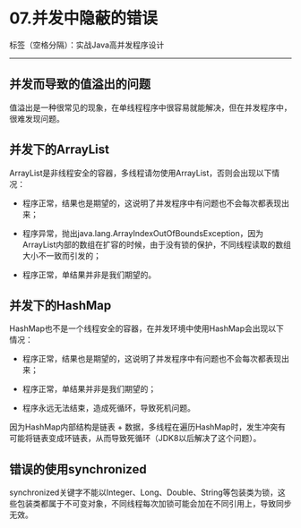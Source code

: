 # 07.并发中隐蔽的错误

标签（空格分隔）：实战Java高并发程序设计

---

## 并发而导致的值溢出的问题

值溢出是一种很常见的现象，在单线程程序中很容易就能解决，但在并发程序中，很难发现问题。

## 并发下的ArrayList

ArrayList是非线程安全的容器，多线程请勿使用ArrayList，否则会出现以下情况：

 - 程序正常，结果也是期望的，这说明了并发程序中有问题也不会每次都表现出来；

 - 程序异常，抛出java.lang.ArrayIndexOutOfBoundsException，因为ArrayList内部的数组在扩容的时候，由于没有锁的保护，不同线程读取的数组大小不一致而引发的；

 - 程序正常，单结果并非是我们期望的。

## 并发下的HashMap

HashMap也不是一个线程安全的容器，在并发环境中使用HashMap会出现以下情况：

 - 程序正常，结果也是期望的，这说明了并发程序中有问题也不会每次都表现出来；

 - 程序正常，单结果并非是我们期望的；

 - 程序永远无法结束，造成死循环，导致死机问题。

因为HashMap内部结构是链表 + 数据，多线程在遍历HashMap时，发生冲突有可能将链表变成环链表，从而导致死循环（JDK8以后解决了这个问题）。

## 错误的使用synchronized

synchronized关键字不能以Integer、Long、Double、String等包装类为锁，这些包装类都属于不可变对象，不同线程每次加锁可能会加在不同引用上，导致同步无效。